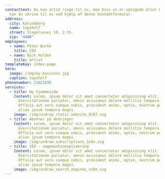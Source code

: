 ```yaml
---
contacttext: Du kan altid ringe til os, men hvis vi er optagede eller har lukket
  kan du skrive til os ved hjælp af denne kontaktformular.
address:
  city: Kalundborg
  name: topshelf
  street: Slagelsevej 10, 2.th.
  zip: "4400"
employees:
  - name: Peter Burke
    title: CEO
  - name: Nick Holden
    title: Artist
templateKey: index-page
hero:
  image: /img/my-business.jpg
  caption: topshelf
phonenumber: 21821030
services:
  - title: Ny hjemmeside
    Content: Lorem, ipsum dolor sit amet consectetur adipisicing elit.
      Exercitationem pariatur, omnis accusamus dolore mollitia tempora quod.
      Officia aut vero cumque nobis, provident animi, optio, nostrum perferendis
      alias ipsum tempora magni.
    image: /img/undraw_static_website_0107.svg
  - title: Abonner på ændringer
    Content: Lorem, ipsum dolor sit amet consectetur adipisicing elit.
      Exercitationem pariatur, omnis accusamus dolore mollitia tempora quod.
      Officia aut vero cumque nobis, provident animi, optio, nostrum perferendis
      alias ipsum tempora magni.
    image: /img/undraw_subscriptions_1xdv.svg
  - title: SEO - søgemaskineoptimering
    Content: Lorem, ipsum dolor sit amet consectetur adipisicing elit.
      Exercitationem pariatur, omnis accusamus dolore mollitia tempora quod.
      Officia aut vero cumque nobis, provident animi, optio, nostrum perferendis
      alias ipsum tempora magni.
    image: /img/undraw_search_engines_nn9e.svg
---
```

